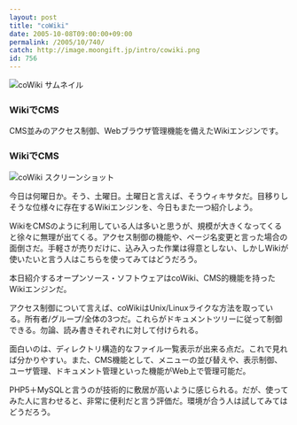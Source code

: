 ```yaml
---
layout: post
title: "coWiki"
date: 2005-10-08T09:00:00+09:00
permalink: /2005/10/740/
catch: http://image.moongift.jp/intro/cowiki.png
id: 756
---
```

 ![coWiki サムネイル](http://image.moongift.jp/intro/cowiki.s.png "coWiki サムネイル")
  

### WikiでCMS
  
CMS並みのアクセス制御、Webブラウザ管理機能を備えたWikiエンジンです。  
<!--more-->  

### WikiでCMS
  

![coWiki スクリーンショット](http://image.moongift.jp/intro/cowiki.png "coWiki スクリーンショット")

  

今日は何曜日か。そう、土曜日。土曜日と言えば、そうウィキサタだ。目移りしそうな位様々に存在するWikiエンジンを、今日もまた一つ紹介しよう。

  

WikiをCMSのように利用している人は多いと思うが、規模が大きくなってくると徐々に無理が出てくる。アクセス制御の機能や、ページ名変更と言った場合の面倒さだ。手軽さが売りだけに、込み入った作業は得意としない、しかしWikiが使いたいと言う人はこちらを使ってみてはどうだろう。

  

本日紹介するオープンソース・ソフトウェアはcoWiki、CMS的機能を持ったWikiエンジンだ。

  

アクセス制御について言えば、coWikiはUnix/Linuxライクな方法を取っている。所有者/グループ/全体の3つだ。これらがドキュメントツリーに従って制御できる。勿論、読み書きそれぞれに対して付けられる。

  

面白いのは、ディレクトリ構造的なファイル一覧表示が出来る点だ。これで見れば分かりやすい。また、CMS機能として、メニューの並び替えや、表示制御、ユーザ管理、ドキュメント管理といった機能がWeb上で管理可能だ。

  

PHP5＋MySQLと言うのが技術的に敷居が高いように感じられる。だが、使ってみた人に言わせると、非常に便利だと言う評価だ。環境が合う人は試してみてはどうだろう。

